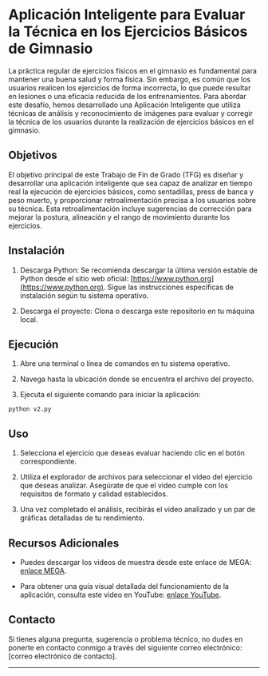 # Aplicación Inteligente para Evaluar la Técnica en los Ejercicios Básicos de Gimnasio

La práctica regular de ejercicios físicos en el gimnasio es fundamental para mantener una buena salud y forma física. Sin embargo, es común que los usuarios realicen los ejercicios de forma incorrecta, lo que puede resultar en lesiones o una eficacia reducida de los entrenamientos. Para abordar este desafío, hemos desarrollado una Aplicación Inteligente que utiliza técnicas de análisis y reconocimiento de imágenes para evaluar y corregir la técnica de los usuarios durante la realización de ejercicios básicos en el gimnasio.

## Objetivos

El objetivo principal de este Trabajo de Fin de Grado (TFG) es diseñar y desarrollar una aplicación inteligente que sea capaz de analizar en tiempo real la ejecución de ejercicios básicos, como sentadillas, press de banca y peso muerto, y proporcionar retroalimentación precisa a los usuarios sobre su técnica. Esta retroalimentación incluye sugerencias de corrección para mejorar la postura, alineación y el rango de movimiento durante los ejercicios.

## Instalación

1. Descarga Python: Se recomienda descargar la última versión estable de Python desde el sitio web oficial: [https://www.python.org](https://www.python.org). Sigue las instrucciones específicas de instalación según tu sistema operativo.

2. Descarga el proyecto: Clona o descarga este repositorio en tu máquina local.

## Ejecución

1. Abre una terminal o línea de comandos en tu sistema operativo.

2. Navega hasta la ubicación donde se encuentra el archivo del proyecto.

3. Ejecuta el siguiente comando para iniciar la aplicación:

```
python v2.py
```

## Uso

1. Selecciona el ejercicio que deseas evaluar haciendo clic en el botón correspondiente.

2. Utiliza el explorador de archivos para seleccionar el video del ejercicio que deseas analizar. Asegúrate de que el video cumple con los requisitos de formato y calidad establecidos.

3. Una vez completado el análisis, recibirás el video analizado y un par de gráficas detalladas de tu rendimiento.

## Recursos Adicionales

- Puedes descargar los videos de muestra desde este enlace de MEGA: [enlace MEGA]([enlace_mega](https://mega.nz/folder/kiEwRC7Y#jUyOX5NFWISpFwiQVWhuDw)).

- Para obtener una guía visual detallada del funcionamiento de la aplicación, consulta este video en YouTube: [enlace YouTube](enlace_youtube).

## Contacto

Si tienes alguna pregunta, sugerencia o problema técnico, no dudes en ponerte en contacto conmigo a través del siguiente correo electrónico: [correo electrónico de contacto].

---
